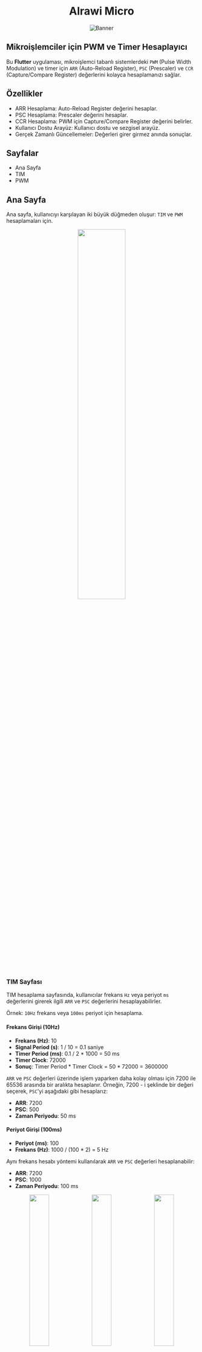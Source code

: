 <h1 align=center >Alrawi Micro</h1>
<div align=center >
  
![Banner](https://github.com/user-attachments/assets/da9966c9-e521-4068-9fc5-f692ee18dedb)
</div>

## Mikroişlemciler için PWM ve Timer Hesaplayıcı

Bu **Flutter** uygulaması, mikroişlemci tabanlı sistemlerdeki `PWM` (Pulse Width Modulation) ve timer için `ARR` (Auto-Reload Register), `PSC` (Prescaler) ve `CCR` (Capture/Compare Register) değerlerini kolayca hesaplamanızı sağlar.

## Özellikler
- ARR Hesaplama: Auto-Reload Register değerini hesaplar.
- PSC Hesaplama: Prescaler değerini hesaplar.
- CCR Hesaplama: PWM için Capture/Compare Register değerini belirler.
- Kullanıcı Dostu Arayüz: Kullanıcı dostu ve sezgisel arayüz.
- Gerçek Zamanlı Güncellemeler: Değerleri girer girmez anında sonuçlar.

## Sayfalar
- Ana Sayfa
- TIM
- PWM

## Ana Sayfa

Ana sayfa, kullanıcıyı karşılayan iki büyük düğmeden oluşur: `TIM` ve `PWM` hesaplamaları için.
<div align=center >
  <img src="https://github.com/user-attachments/assets/7bb62a90-6f56-4111-a967-e95c5cbf50bc" width = 50%>
</div>

### TIM Sayfası

TIM hesaplama sayfasında, kullanıcılar frekans `Hz` veya periyot `ms` değerlerini girerek ilgili `ARR` ve `PSC` değerlerini hesaplayabilirler. 

Örnek: `10Hz` frekans veya `100ms` periyot için hesaplama.

#### Frekans Girişi (10Hz)

- **Frekans (Hz)**: 10
- **Signal Period (s)**: 1 / 10 = 0.1 saniye
- **Timer Period (ms)**: 0.1 / 2 * 1000 = 50 ms
- **Timer Clock**: 72000
- **Sonuç**: Timer Period * Timer Clock = 50 * 72000 = 3600000

`ARR` ve `PSC` değerleri üzerinde işlem yaparken daha kolay olması için 7200 ile 65536 arasında bir aralıkta hesaplanır. Örneğin, 7200 - i şeklinde bir değeri seçerek, `PSC`'yi aşağıdaki gibi hesaplarız:
- **ARR**: 7200
- **PSC**: 500
- **Zaman Periyodu**: 50 ms

#### Periyot Girişi (100ms)

- **Periyot (ms)**: 100
- **Frekans (Hz)**: 1000 / (100 * 2) = 5 Hz

Aynı frekans hesabı yöntemi kullanılarak `ARR` ve `PSC` değerleri hesaplanabilir:

- **ARR**: 7200
- **PSC**: 1000
- **Zaman Periyodu**: 100 ms
<div align=center >
  <img src="https://github.com/user-attachments/assets/27d6558f-6e91-4ced-8141-24019cba6a23" width = 32% >
  <img src="https://github.com/user-attachments/assets/45bd50aa-86f2-4b01-a7a2-e4626f5a23a8" width = 32% >
  <img src="https://github.com/user-attachments/assets/db23813d-10f2-4270-b515-aa4ba6fc7fac" width = 32% >
</div>

TIM hesaplama işlemi, girilen değere göre ilgili frekans veya periyot değerlerini `ARR` ve `PSC`'ye dönüştürür ve sonucu ekranda gösterir.

### PWM Sayfası

PWM hesaplama sayfasında, kullanıcılar frekans `Hz` ve görev döngüsü `%` değerlerini girerek `ARR`, `PSC` ve `CCR1` değerlerini hesaplayabilirler. 

Örnek: `10Hz` frekans ve `%20` görev döngüsü için hesaplama.

#### Giriş Değerleri: 10Hz, %20

- **Frekans (Hz)**: 10
- **Görev Döngüsü (%)**: 20
- **Signal Period (s)**: 1 / 10 = 0.1 saniye
- **Timer Period (ms)**: 0.1 * 1000 = 100 ms
- **Timer Clock**: 72000
- **Sonuç**: Timer Period * Timer Clock = 100 * 72000 = 7200000

`ARR` ve `PSC` değerleri, 7200 ile 65536 arasında bir aralıkta hesaplanır. Örneğin, 7200 - i şeklinde bir değeri seçerek, `PSC`'yi aşağıdaki gibi hesaplarız:
- **ARR**: 7200
- **PSC**: 1000
- **CCR1**: ARR * Görev Döngüsü = 7200 * 0.2 = 1440
- **Zaman Periyodu**: 100 ms

  
<div align=center >
</div>
<div align=center >
  <img src="https://github.com/user-attachments/assets/7459de72-5962-42bf-b7d7-c2968b67e58b" width = 49%>
  <img src="https://github.com/user-attachments/assets/ee9ae341-e243-4ddb-8e55-30579caf85d7" width = 49%>
</div>

PWM hesaplama işlemi, girilen frekans ve görev döngüsüne göre `ARR`, `PSC` ve `CCR1` değerlerini hesaplar ve sonucu ekranda gösterir.
